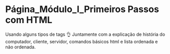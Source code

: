 # Página_Módulo_I_Primeiros Passos com HTML

Usando alguns tipos de tags 👌
Juntamente com a explicação de história do computador, cliente, servidor, comandos básicos html e lista ordenada e não ordenada.
